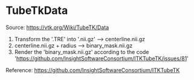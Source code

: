 # TubeTkData

Source: https://vtk.org/Wiki/TubeTK/Data

1. Transform the '.TRE' into '.nii.gz' --> centerline.nii.gz
2. centerline.nii.gz + radius --> binary_mask.nii.gz
3. Render the 'binary_mask.nii.gz' according to the code 'https://github.com/InsightSoftwareConsortium/ITKTubeTK/issues/81'

Reference: https://github.com/InsightSoftwareConsortium/ITKTubeTK
